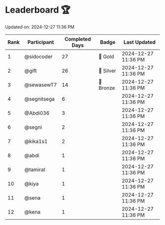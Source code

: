 # Leaderboard 🏆

Updated on: 2024-12-27 11:36 PM

| Rank | Participant       | Completed Days | Badge      | Last Updated         |
|------|-------------------|----------------|------------|----------------------|
| 1    | @sidocoder        | 27             | 🏅 Gold     | 2024-12-27 11:36 PM |
| 2    | @gift             | 26             | 🥈 Silver   | 2024-12-27 11:36 PM |
| 3    | @sewasewT7        | 14             | 🥉 Bronze   | 2024-12-27 11:36 PM |
| 4    | @segnitsega       | 6              |            | 2024-12-27 11:36 PM |
| 5    | @Abdi036          | 3              |            | 2024-12-27 11:36 PM |
| 6    | @segni            | 2              |            | 2024-12-27 11:36 PM |
| 7    | @kika1s1          | 2              |            | 2024-12-27 11:36 PM |
| 8    | @abdi             | 1              |            | 2024-12-27 11:36 PM |
| 9    | @tamirat          | 1              |            | 2024-12-27 11:36 PM |
| 10   | @kiya             | 1              |            | 2024-12-27 11:36 PM |
| 11   | @sena             | 1              |            | 2024-12-27 11:36 PM |
| 12   | @kena             | 1              |            | 2024-12-27 11:36 PM |
